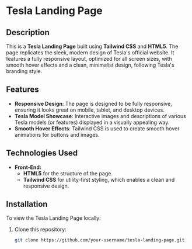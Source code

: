 # Tesla Landing Page

## Description

This is a **Tesla Landing Page** built using **Tailwind CSS** and **HTML5**. The page replicates the sleek, modern design of Tesla's official website. It features a fully responsive layout, optimized for all screen sizes, with smooth hover effects and a clean, minimalist design, following Tesla's branding style.

## Features

- **Responsive Design**: The page is designed to be fully responsive, ensuring it looks great on mobile, tablet, and desktop devices.
- **Tesla Model Showcase**: Interactive images and descriptions of various Tesla models (or features) displayed in a visually appealing way.
- **Smooth Hover Effects**: Tailwind CSS is used to create smooth hover animations for buttons and images.

## Technologies Used

- **Front-End:**
  - **HTML5** for the structure of the page.
  - **Tailwind CSS** for utility-first styling, which enables a clean and responsive design.

## Installation

To view the Tesla Landing Page locally:

1. Clone this repository:
   ```bash
   git clone https://github.com/your-username/tesla-landing-page.git
